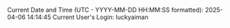 Current Date and Time (UTC - YYYY-MM-DD HH:MM:SS formatted): 2025-04-06 14:14:45
Current User's Login: luckyaiman
